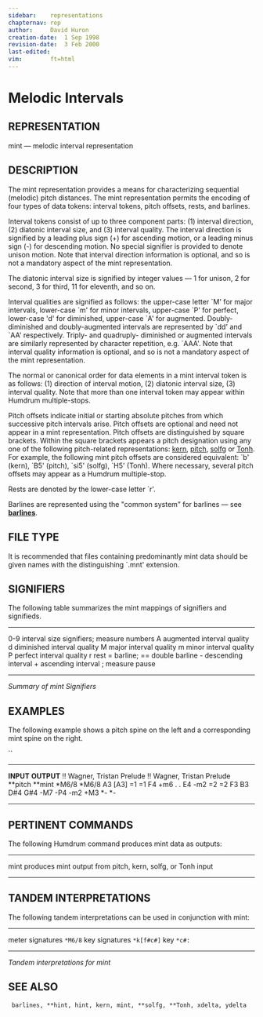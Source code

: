 ```yaml
---
sidebar:	representations
chapternav:	rep
author:		David Huron
creation-date:	1 Sep 1998
revision-date:	3 Feb 2000
last-edited:	
vim:		ft=html
---
```



Melodic Intervals
============================================

## REPRESENTATION ##

<span class="rep">mint</span> &mdash; melodic interval representation

## DESCRIPTION ##

The <span class="rep">mint</span> representation provides a means for characterizing
sequential (melodic) pitch distances. The <span class="rep">mint</span> representation
permits the encoding of four types of data tokens: interval tokens,
pitch offsets, rests, and barlines.

Interval tokens consist of up to three component parts: (1) interval
direction, (2) diatonic interval size, and (3) interval quality. The
interval direction is signified by a leading plus sign (+) for
ascending motion, or a leading minus sign (-) for descending motion.
No special signifier is provided to denote unison motion. Note that
interval direction information is optional, and so is not a mandatory
aspect of the <span class="rep">mint</span> representation.

The diatonic interval size is signified by integer values &mdash; 1 for
unison, 2 for second, 3 for third, 11 for eleventh, and so on.

Interval qualities are signified as follows: the upper-case letter
\`M\' for major intervals, lower-case \`m\' for minor intervals,
upper-case \`P\' for perfect, lower-case \'d\' for diminished,
upper-case \`A\' for augmented. Doubly-diminished and doubly-augmented
intervals are represented by \`dd\' and \`AA\' respectively. Triply-
and quadruply- diminished or augmented intervals are similarly
represented by character repetition, e.g. \`AAA\'. Note that interval
quality information is optional, and so is not a mandatory aspect of
the <span class="rep">mint</span> representation.

The normal or canonical order for data elements in a <span class="rep">mint</span>
interval token is as follows: (1) direction of interval motion, (2)
diatonic interval size, (3) interval quality. Note that more than one
interval token may appear within Humdrum multiple-stops.

Pitch offsets indicate initial or starting absolute pitches from which
successive pitch intervals arise. Pitch offsets are optional and need
not appear in a <span class="rep">mint</span> representation. Pitch offsets are
distinguished by square brackets. Within the square brackets appears a
pitch designation using any one of the following pitch-related
representations: [<span class="rep">kern</span>](kern.rep.html),
[<span class="rep">pitch</span>](pitch.rep.html), [<span class="rep">solfg</span>](solfg.rep.html) or
[<span class="rep">Tonh</span>](Tonh.rep.html). For example, the following <span class="rep">mint</span>
pitch offsets are considered equivalent: \`b\' (<span class="rep">kern</span>), \`B5\'
(<span class="rep">pitch</span>), \`si5\' (<span class="rep">solfg</span>), \`H5\' (<span class="rep">Tonh</span>). Where
necessary, several pitch offsets may appear as a Humdrum
multiple-stop.

Rests are denoted by the lower-case letter \`r\'.

Barlines are represented using the \"common system\" for barlines &mdash;
see [**barlines**](barlines.rep.html).

## FILE TYPE ##

It is recommended that files containing predominantly <span class="rep">mint</span> data
should be given names with the distinguishing \`.mnt\' extension.

## SIGNIFIERS ##

The following table summarizes the <span class="rep">mint</span> mappings of signifiers
and signifieds.

----- -------------------------------------------
0-9   interval size signifiers; measure numbers
A     augmented interval quality
d     diminished interval quality
M     major interval quality
m     minor interval quality
P     perfect interval quality
r     rest
=     barline; == double barline
\-    descending interval
\+    ascending interval
;     measure pause
----- -------------------------------------------

*Summary of <span class="rep">mint</span> Signifiers*

## EXAMPLES ##

The following example shows a <span class="rep">pitch</span> spine on the left and a
corresponding <span class="rep">mint</span> spine on the right.

``

---------------------------- ----- -- ----------------------------
**INPUT**                             **OUTPUT**
!! Wagner, Tristan Prelude            !! Wagner, Tristan Prelude
\*\*pitch                             \*\*mint
\*M6/8                                \*M6/8
A3                                    \[A3\]
=1                                    =1
F4                                    +m6
.                                     .
E4                                    -m2
=2                                    =2
F3 B3 D\#4 G\#4                       -M7 -P4 -m2 +M3
\*-                          \*-      
---------------------------- ----- -- ----------------------------

## PERTINENT COMMANDS ##

The following Humdrum command produces <span class="rep">mint</span> data as outputs:

-- ----------------------------------- -----------------------------------------------------------------------------------------------------
<span class="tool">mint</span>   produces <span class="rep">mint</span> output from <span class="rep">pitch</span>, <span class="rep">kern</span>, <span class="rep">solfg</span>, or <span class="rep">Tonh</span> input
-- ----------------------------------- -----------------------------------------------------------------------------------------------------

## TANDEM INTERPRETATIONS ##

The following tandem interpretations can be used in conjunction with
<span class="rep">mint</span>:

------------------ ------------
meter signatures   `*M6/8`
key signatures     `*k[f#c#]`
key                `*c#:`
------------------ ------------

*Tandem interpretations for <span class="rep">mint</span>*

## SEE ALSO ##

` barlines, **hint, hint, kern, mint, **solfg, **Tonh, xdelta, ydelta`

